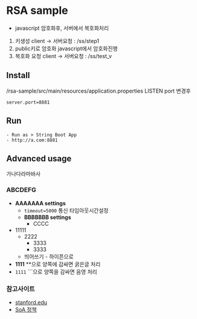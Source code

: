 # RSA sample
- javascript 암호화후, 서버에서 복호화처리
1. 키생성
  client -> 서버요청 : /ss/step1
2. public키로 암호화
  javascript에서 암호화진행
3. 복호화 요청
  client -> 서버요청 : /ss/test_v
  
  
## Install
/rsa-sample/src/main/resources/application.properties
LISTEN port 변경후
```
server.port=8881
```


## Run
```
- Run as > String Boot App
- http://a.com:8881
```


## Advanced usage
가나다라마바사
### ABCDEFG
- **AAAAAAA settings**
  - ```timeout=5000``` 통신 타임아웃시간설정
  - **BBBBBBB settings**
    - CCCC
- 11111
  - 2222
    - 3333
    - 3333
  - 띄어쓰기 - 하이픈으로 
- **1111** **으로 양쪽에 감싸면 굵은글 처리
- ```1111``` ```으로 양쪽을 감싸면 음영 처리 
    
### 참고사이트
  - [stanford.edu](http://www-cs-students.stanford.edu/~tjw/jsbn/)
  - [SoA 정책](./helpme.md)
